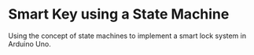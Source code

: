 # Smart Key using a State Machine

Using the concept of state machines to implement a smart lock system in Arduino Uno.